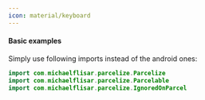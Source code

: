 ```yaml
---
icon: material/keyboard
---
```


#### Basic examples

Simply use following imports instead of the android ones:

```kotlin
import com.michaelflisar.parcelize.Parcelize
import com.michaelflisar.parcelize.Parcelable
import com.michaelflisar.parcelize.IgnoredOnParcel
```